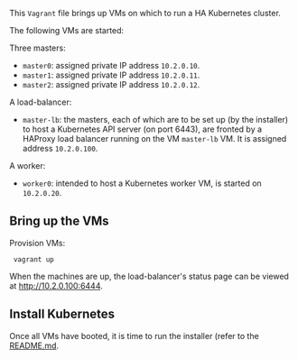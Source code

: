 This `Vagrant` file brings up VMs on which to run a HA Kubernetes cluster. 

The following VMs are started:

Three masters:
- `master0`: assigned private IP address `10.2.0.10`.
- `master1`: assigned private IP address `10.2.0.11`.
- `master2`: assigned private IP address `10.2.0.12`.

A load-balancer:
- `master-lb`: the masters, each of which are to be set up (by the installer) to
  host a Kubernetes API server (on port 6443), are fronted by a HAProxy load
  balancer running on the VM `master-lb` VM. It is assigned address
  `10.2.0.100`.

A worker:
- `worker0`: intended to host a Kubernetes worker VM, is started on `10.2.0.20`.


## Bring up the VMs

Provision VMs:

     vagrant up

When the machines are up, the load-balancer's status page can be viewed at
http://10.2.0.100:6444.


## Install Kubernetes
Once all VMs have booted, it is time to run the installer (refer to
the [README.md](../../README.md).
